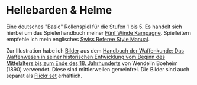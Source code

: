 Hellebarden & Helme
===================

Eine deutsches "Basic" Rollenspiel für die Stufen 1 bis 5. Es handelt
sich hierbei um das Spielerhandbuch meiner [Fünf Winde
Kampagne](http://campaignwiki.org/wiki/F%C3%BCnfWinde/HomePage).
Spielleitern empfehle ich mein englisches [Swiss Referee Style
Manual](http://alexschroeder.ch/wiki/Swiss_Referee_Style_Manual).

Zur Illustration habe ich [Bilder](graphics/) aus dem [Handbuch der
Waffenkunde: Das Waffenwesen in seiner historischen Entwicklung vom
Beginn des Mittelalters bis zum Ende des 18.
Jahrhunderts](http://www.archive.org/details/handbuchderwaff00collgoog)
von Wendelin Boeheim (1890) verwendet. Diese sind mittlerweilen
gemeinfrei. Die Bilder sind auch separat als [Flickr
set](http://www.flickr.com/photos/kensanata/sets/72157629238437674/)
erhältlich.
